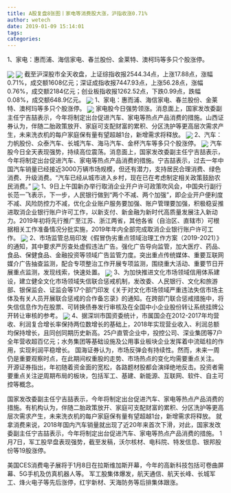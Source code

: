 ```yaml
---
title: A股复盘8张图丨家电等消费股大涨，沪指收涨0.71%
author: wetech
date: 2019-01-09 15:14:01
tags: 
categories: 
---
```

1、家电：惠而浦、海信家电、春兰股份、金莱特、澳柯玛等多只个股涨停。
<!-- more -->
<img align="center" border="0" src="https://imgcdn.yicai.com/uppics/images/2019/01/a3ef20f054285cd5838be08923c5905f.jpg" />
<img align="center" border="0" src="https://imgcdn.yicai.com/uppics/images/2019/01/10f4211b23b65c1951aac39b86757359.jpg" />
截至沪深股市全天收盘，上证综指收报2544.34点，上涨17.88点，涨幅0.71%，成交额1608亿元；深证成指收报7447.93点，上涨56.28点，涨幅0.76%，成交额2184亿元；创业板指收报1262.52点，下跌0.99点，跌幅0.08%，成交额648.9亿元。
<img align="center" border="0" src="https://imgcdn.yicai.com/uppics/images/2019/01/2b0ed649a662520f167499b236aa6e99.jpg" />
1、家电：惠而浦、海信家电、春兰股份、金莱特、澳柯玛等多只个股涨停。
<img align="center" border="0" src="https://imgcdn.yicai.com/uppics/images/2019/01/23c7e7231feeea80bf608d9f2dc4be1b.jpg" />
家电股今日强势领涨。消息面上，国家发改委副主任宁吉喆表示，今年将制定出台促进汽车、家电等热点产品消费的措施。山西证券认为，伴随二胎政策放开、家庭可支配财富的累积、分区洗护等更高层次需求产生，未来洗衣机的每户家庭保有量有望超越1台，新增需求将释放。
<img align="center" border="0" src="https://imgcdn.yicai.com/uppics/images/2019/01/b10e48a4428a910b2ba24752fb8e97e8.jpg" />
2、汽车：力帆股份、众泰汽车、长城汽车、海马汽车、金杯汽车等多只个股涨停。
<img align="center" border="0" src="https://imgcdn.yicai.com/uppics/images/2019/01/36920c4b79406f53acc5fb17b52449ac.jpg" />
汽车股今日全天表现强势，持续高位震荡。消息面上，国家发改委副主任宁吉喆表示，今年将制定出台促进汽车、家电等热点产品消费的措施。宁吉喆表示，过去一年中国汽车销量已经接近3000万辆市场规模，但还有潜力，支持居民合理消费、绿色消费、升级消费。“汽车已经从城市进入乡村，现在已在考虑制定相关政策鼓励农民消费。”
<img align="center" border="0" src="https://imgcdn.yicai.com/uppics/images/2019/01/a5e721db3ebbbbf8f65545fd8904b865.jpg" />
1、9日上午国新办举行取消企业开户许可政策吹风会，中国央行副行长范一飞表示，下一步，人民银行做到“两个不减、两个加强”，即企业开户便利度不减、风险防控力不减，优化企业账户服务要加强、账户管理要加强，积极稳妥推进取消企业银行账户许可工作，以新支付、新金融为新时代高质量发展注入新动力。2019年初将先行推广至江苏、浙江两省，其他各省（自治区、直辖市）可根据相关工作准备情况分批实施，2019年年内全部完成取消企业银行账户许可工作。
<img align="center" border="0" src="https://imgcdn.yicai.com/uppics/images/2019/01/b1e0f9c5a0f24c9a323455abdcc01390.jpg" />
2、市场监管总局印发《假冒伪劣重点领域治理工作方案（2019-2021）》的通知，其中要求严厉查处虚假违法广告。强化广告导向监管，加大医疗、药品、食品、保健食品、金融投资等领域广告监管力度。突出重点传统媒体、重要互联网媒介广告抽查监测，配合专项整治工作开展专项监测，围绕重大活动、重要节日开展重点监测，发现线索，快速处置。
<img align="center" border="0" src="https://imgcdn.yicai.com/uppics/images/2019/01/f471a10f8666f648ebb3b0cc4e8cc376.jpg" />
3、为加快推进文化市场领域信用体系建设，建立健全文化市场领域失信联合惩戒机制，发改委、人民银行、文化和旅游部、银保监会、证监会等17个部门印发《关于对文化市场领域严重违法失信市场主体及有关人员开展联合惩戒的合作备忘录》的通知。在跨部门联合惩戒措施中，将失信信息作为在股票、可转换债券发行审核及在全国中小企业股份转让系统挂牌公开转让审核的参考。
<img align="center" border="0" src="https://imgcdn.yicai.com/uppics/images/2019/01/dc78868094b5324ac873b457f1c5855f.jpg" />
4、据深圳市国资委统计，市属国企在2012-2017年均营收、利润复合增长率保持两位数增长的基础上，2018年实现营业收入、利润总额均保持增长，且同创同期历史新高。25户直管企业中，投控公司、深业集团等7户全年营收超百亿元；水务集团等基础设施及公用事业板块企业发挥着中流砥柱的作用，实现利润平稳增长。
国海证券认为，市场反弹会有持续性。然而，未来一周仍是重要观察时点，在此期间权重股的走势、市场热点的变化均需要重点关注。
开源证券指出，年初随着资金面的宽松，各路题材股都会演绎绝地反击。投资者需要重点关注逆周期布局的板块，包括军工、基建、新能源、互联网、软件、自主可控等概念。
 
 
国家发改委副主任宁吉喆表示，今年将制定出台促进汽车、家电等热点产品消费的措施。有机构认为，伴随二胎政策放开、家庭可支配财富的累积、分区洗护等更高层次需求产生，未来洗衣机的每户家庭保有量有望超越1台，新增需求将释放。
就拿消费来说，2018年国内汽车销量就出现了近20年来首次下滑，对此，国家发改委副主任宁吉喆表示，今年将制定出台促进汽车、家电等热点产品消费的措施。
1月7日，军工股早盘表现强势，截至发稿，沃尔核材、电科院、特发信息、银邦股份等19股涨停。
美国CES消费电子展将于1月8日在拉斯维加斯开幕，今年的高新科技包括可卷曲屏幕、5G手机及仿真机器人等。
军工股集体爆发，航天通信、航天长峰、长城军工、烽火电子等先后涨停，红宇新材、天海防务等后排集体跟涨。
